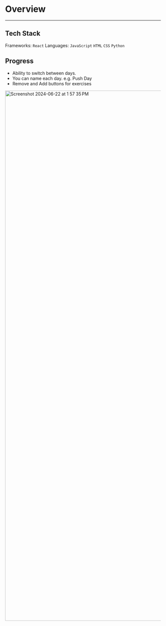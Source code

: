 # Overview
---

## Tech Stack
Frameworks: `React`
Languages: `JavaScript` `HTML` `CSS` `Python`

## Progress
- Ability to switch between days.
- You can name each day. e.g. Push Day
- Remove and Add buttons for exercises
<img width="1710" alt="Screenshot 2024-06-22 at 1 57 35 PM" src="https://github.com/Ph1so/fitness-trainer/assets/56458094/2dffaaf7-2a47-4c24-b55c-36ddc57604c3">
